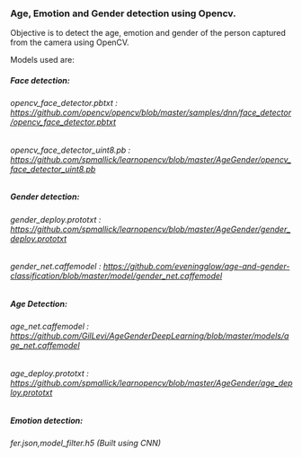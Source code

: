 ### Age, Emotion and Gender detection using Opencv.

Objective is to detect the age, emotion and gender of the person captured from the camera using OpenCV.

Models used are:

##### Face detection: 
###### opencv_face_detector.pbtxt : https://github.com/opencv/opencv/blob/master/samples/dnn/face_detector/opencv_face_detector.pbtxt
###### opencv_face_detector_uint8.pb :  https://github.com/spmallick/learnopencv/blob/master/AgeGender/opencv_face_detector_uint8.pb
##### Gender detection: 
###### gender_deploy.prototxt : https://github.com/spmallick/learnopencv/blob/master/AgeGender/gender_deploy.prototxt
###### gender_net.caffemodel : https://github.com/eveningglow/age-and-gender-classification/blob/master/model/gender_net.caffemodel
##### Age Detection:  
###### age_net.caffemodel : https://github.com/GilLevi/AgeGenderDeepLearning/blob/master/models/age_net.caffemodel
###### age_deploy.prototxt : https://github.com/spmallick/learnopencv/blob/master/AgeGender/age_deploy.prototxt
##### Emotion detection: 
###### fer.json,model_filter.h5 (Built using CNN)

